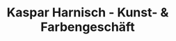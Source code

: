 ---
title: "Kaspar Harnisch - Kunst- & Farbengeschäft"
url: /graz/kaspar-harnisch-kunst-und-farbengeschaeft/
shop: Basteln
---
